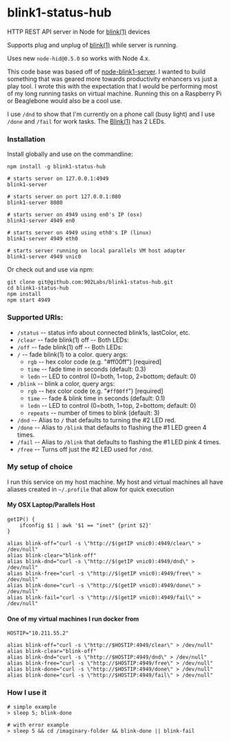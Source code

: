 # blink1-status-hub
HTTP REST API server in Node for [blink(1)](https://blink1.thingm.com/) devices

Supports plug and unplug of [blink(1)](https://blink1.thingm.com/) while server is running.

Uses new `node-hid@0.5.0` so works with Node 4.x.

This code base was based off of [node-blink1-server](https://www.npmjs.com/package/node-blink1-server). I wanted to build something that was geared more towards productivity enhancers vs just a play tool. I wrote this with the expectation that I would be performing most of my long running tasks on virtual machine. Running this on a Raspberry Pi or Beaglebone would also be a cool use.

I use `/dnd` to show that I'm currently on a phone call (busy light) and I use `/done` and `/fail` for work tasks. The [Blink(1)](https://blink1.thingm.com/) has 2 LEDs.

### Installation

Install globally and use on the commandline:
```
npm install -g blink1-status-hub

# starts server on 127.0.0.1:4949
blink1-server

# starts server on port 127.0.0.1:080
blink1-server 8080

# starts server on 4949 using en0's IP (osx)
blink1-server 4949 en0

# starts server on 4949 using eth0's IP (linux)
blink1-server 4949 eth0

# starts server running on local parallels VM host adapter
blink1-server 4949 vnic0
```

Or check out and use via npm:
```
git clone git@github.com:902Labs/blink1-status-hub.git
cd blink1-status-hub
npm install
npm start 4949
```

### Supported URIs:
- `/status`  -- status info about connected blink1s, lastColor, etc.
- `/clear` -- fade blink(1) off -- Both LEDs:
- `/off` -- fade blink(1) off -- Both LEDs:
- `/` -- fade blink(1) to a color. query args:
    - `rgb` -- hex color code (e.g. "#ff00ff") [required]
    - `time` -- fade time in seconds (default: 0.3)
    - `ledn` -- LED to control (0=both, 1=top, 2=bottom; default: 0)
- `/blink` -- blink a color, query args:
    - `rgb` -- hex color code (e.g. "`#ff00ff`") [required]
    - `time` -- fade & blink time in seconds (default: 0.1)
    - `ledn` -- LED to control (0=both, 1=top, 2=bottom; default: 0)
    - `repeats` -- number of times to blink (default: 3)
- `/dnd` -- Alias to `/` that defaults to turning the #2 LED red.
- `/done` -- Alias to `/blink` that defaults to flashing the #1 LED green 4 times.
- `/fail` -- Alias to `/blink` that defaults to flashing the #1 LED pink 4 times.
- `/free` -- Turns off just the #2 LED used for `/dnd`.

### My setup of choice

I run this service on my host machine. My host and virtual machines all have aliases created in `~/.profile` that allow for quick execution

#### My OSX Laptop/Parallels Host
```
getIP() {
	ifconfig $1 | awk '$1 == "inet" {print $2}'
}

alias blink-off="curl -s \"http://$(getIP vnic0):4949/clear\" > /dev/null"
alias blink-clear="blink-off"
alias blink-dnd="curl -s \"http://$(getIP vnic0):4949/dnd\" > /dev/null"
alias blink-free="curl -s \"http://$(getIP vnic0):4949/free\" > /dev/null"
alias blink-done="curl -s \"http://$(getIP vnic0):4949/done\" > /dev/null"
alias blink-fail="curl -s \"http://$(getIP vnic0):4949/fail\" > /dev/null"
```

#### One of my virtual machines I run docker from
```
HOSTIP="10.211.55.2"

alias blink-off="curl -s \"http://$HOSTIP:4949/clear\" > /dev/null"
alias blink-clear="blink-off"
alias blink-dnd="curl -s \"http://$HOSTIP:4949/dnd\" > /dev/null"
alias blink-free="curl -s \"http://$HOSTIP:4949/free\" > /dev/null"
alias blink-done="curl -s \"http://$HOSTIP:4949/done\" > /dev/null"
alias blink-done="curl -s \"http://$HOSTIP:4949/fail\" > /dev/null"
```

### How I use it

```
# simple example
> sleep 5; blink-done

# with error example
> sleep 5 && cd /imaginary-folder && blink-done || blink-fail
```

